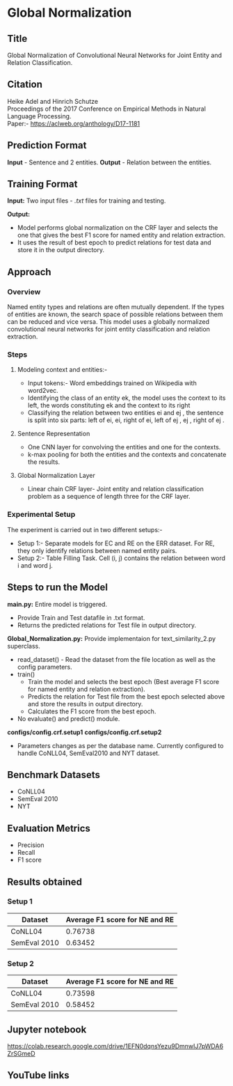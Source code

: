 
# Global Normalization
## Title
Global Normalization of Convolutional Neural Networks for Joint Entity and Relation Classification.
## Citation
Heike Adel and Hinrich Schutze<br/>
Proceedings of the 2017 Conference on Empirical Methods in Natural Language Processing.<br/>
Paper:- https://aclweb.org/anthology/D17-1181

## Prediction Format
**Input** - Sentence and 2 entities.
**Output** - Relation between the entities.

## Training Format
**Input:**  Two input files - *.txt* files for training and testing.

**Output:** 
* Model performs global normalization on the CRF layer and selects the one that gives the best F1 score for named entity and relation extraction.
* It uses the result of best epoch to predict relations for test data and store it in the output directory.


## Approach
### Overview
Named entity types and relations are often mutually dependent. If the types of entities are known, the search space of possible relations between them can be reduced and vice versa. This model uses a globally normalized convolutional neural networks for joint entity classification and relation extraction.

### Steps
1. Modeling context and entities:-
      * Input tokens:- Word embeddings trained on Wikipedia with word2vec. 
      * Identifying the class of an entity ek, the model uses the context to its left, the words constituting ek and the context to its right
	  * Classifying the relation between two entities ei and ej , the sentence is split into six parts: left of ei, ei, right of ei, left of ej , ej , right of ej .

2. Sentence Representation
      * One CNN layer for convolving the entities and one for the contexts.
      * k-max pooling for both the entities and the contexts and concatenate the results.

3. Global Normalization Layer
	* Linear chain CRF layer- Joint entity and relation classification problem as a sequence of length three for the CRF layer.

### Experimental Setup
The experiment is carried out in two different setups:-
* Setup 1:- Separate models for EC and RE on the ERR dataset. For RE, they only identify relations between named entity pairs. 
* Setup 2:- Table Filling Task. Cell (i, j) contains the relation between word i and word j.

## Steps to run the Model
**main.py:** Entire model is triggered.
*  Provide Train and Test datafile in .txt format.
*  Returns the predicted relations for Test file in output directory.
	
**Global_Normalization.py:** Provide implementaion for text_similarity_2.py superclass.
* read_dataset() - Read the dataset from the file location as well as the config parameters.
* train()
	* Train the model and selects the best epoch (Best average F1 score for named entity and relation extraction).
	* Predicts the relation for Test file from the best epoch selected above and store the results in output directory.
	* Calculates the F1 score from the best epoch.
* No evaluate() and predict() module.
	
**configs/config.crf.setup1**
**configs/config.crf.setup2**
* Parameters changes as per the database name. Currently configured to handle CoNLL04, SemEval2010 and NYT dataset.
	
## Benchmark Datasets
* CoNLL04
* SemEval 2010
* NYT

## Evaluation Metrics
* Precision
* Recall
* F1 score

## Results obtained
### Setup 1
| Dataset  | Average F1 score for NE and RE|
| ------------- | ------------- |
| CoNLL04  | 0.76738  |
| SemEval 2010  | 0.63452  |

### Setup 2
| Dataset  | Average F1 score for NE and RE|
| ------------- | ------------- |
| CoNLL04  | 0.73598  |
| SemEval 2010  | 0.58452  |

## Jupyter notebook

https://colab.research.google.com/drive/1EFN0dqnsYezu9DmnwIJ7pWDA6ZrSGmeD

## YouTube links
